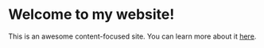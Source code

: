 # Welcome to my website!

This is an awesome content-focused site. You can learn more about it [here](/about).